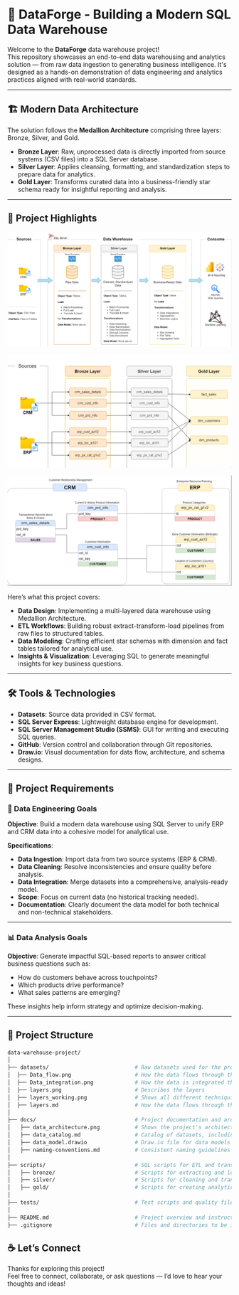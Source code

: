 # 🚀 DataForge - Building a Modern SQL Data Warehouse

Welcome to the **DataForge** data warehouse project!  
This repository showcases an end-to-end data warehousing and analytics solution — from raw data ingestion to generating business intelligence. It's designed as a hands-on demonstration of data engineering and analytics practices aligned with real-world standards.

---

## 🏗️ Modern Data Architecture

The solution follows the **Medallion Architecture** comprising three layers: Bronze, Silver, and Gold.

- **Bronze Layer**: Raw, unprocessed data is directly imported from source systems (CSV files) into a SQL Server database.
- **Silver Layer**: Applies cleansing, formatting, and standardization steps to prepare data for analytics.
- **Gold Layer**: Transforms curated data into a business-friendly star schema ready for insightful reporting and analysis.

---

## 📖 Project Highlights

![Data Layers](https://github.com/Sonawane-Karan26/DataWareHouse_using_SQLServer/blob/main/docs/data_architecture.png)

![Data Layers](https://github.com/Sonawane-Karan26/DataWareHouse_using_SQLServer/blob/main/datasets/Data_flow.png)

![Data Layers](https://github.com/Sonawane-Karan26/DataWareHouse_using_SQLServer/blob/main/datasets/Data_integration.png)

Here’s what this project covers:

- **Data Design**: Implementing a multi-layered data warehouse using Medallion Architecture.
- **ETL Workflows**: Building robust extract-transform-load pipelines from raw files to structured tables.
- **Data Modeling**: Crafting efficient star schemas with dimension and fact tables tailored for analytical use.
- **Insights & Visualization**: Leveraging SQL to generate meaningful insights for key business questions.

---

## 🛠️ Tools & Technologies

- **Datasets**: Source data provided in CSV format.
- **SQL Server Express**: Lightweight database engine for development.
- **SQL Server Management Studio (SSMS)**: GUI for writing and executing SQL queries.
- **GitHub**: Version control and collaboration through Git repositories.
- **Draw.io**: Visual documentation for data flow, architecture, and schema designs.

---

## 🚧 Project Requirements

### 🔧 Data Engineering Goals

**Objective**: Build a modern data warehouse using SQL Server to unify ERP and CRM data into a cohesive model for analytical use.

**Specifications**:
- **Data Ingestion**: Import data from two source systems (ERP & CRM).
- **Data Cleaning**: Resolve inconsistencies and ensure quality before analysis.
- **Data Integration**: Merge datasets into a comprehensive, analysis-ready model.
- **Scope**: Focus on current data (no historical tracking needed).
- **Documentation**: Clearly document the data model for both technical and non-technical stakeholders.

---

### 📊 Data Analysis Goals

**Objective**: Generate impactful SQL-based reports to answer critical business questions such as:

- How do customers behave across touchpoints?
- Which products drive performance?
- What sales patterns are emerging?

These insights help inform strategy and optimize decision-making.

---

## 📂 Project Structure
```bash
data-warehouse-project/
│
├── datasets/                           # Raw datasets used for the project (ERP and CRM data)
│  ├── Data_flow.png                    # How the data flows through the layers
│  ├── Data_integration.png             # How the data is integrated through each layer
│  ├── layers.png                       # Describes the layers
│  ├── layers_working.png               # Shows all different techniquies and methods of ETL
│  ├── layers.md                        # How the data flows through the layers
│
├── docs/                               # Project documentation and architecture details
│   ├── data_architecture.png           # Shows the project's architecture
│   ├── data_catalog.md                 # Catalog of datasets, including field descriptions and metadata
│   ├── data_model.drawio               # Draw.io file for data models (star schema)
│   ├── naming-conventions.md           # Consistent naming guidelines for tables, columns, and files
│
├── scripts/                            # SQL scripts for ETL and transformations
│   ├── bronze/                         # Scripts for extracting and loading raw data
│   ├── silver/                         # Scripts for cleaning and transforming data
│   ├── gold/                           # Scripts for creating analytical models
│
├── tests/                              # Test scripts and quality files
│
├── README.md                           # Project overview and instructions
├── .gitignore                          # Files and directories to be ignored by Git
```


## ☕ Let’s Connect

Thanks for exploring this project!  
Feel free to connect, collaborate, or ask questions — I’d love to hear your thoughts and ideas!

